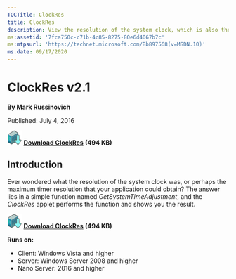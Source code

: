 ```yaml
--- 
TOCTitle: ClockRes
title: ClockRes
description: View the resolution of the system clock, which is also the maximum timer resolution.
ms:assetid: '7fca750c-c71b-4c85-8275-80e6d4067b7c'
ms:mtpsurl: 'https://technet.microsoft.com/Bb897568(v=MSDN.10)'
ms.date: 09/17/2020
---
```


# ClockRes v2.1

**By Mark Russinovich**

Published: July 4, 2016

[![Download](media/shared/Download_sm.png)](https://download.sysinternals.com/files/ClockRes.zip) [**Download ClockRes**](https://download.sysinternals.com/files/ClockRes.zip) **(494 KB)**

## Introduction

Ever wondered what the resolution of the system clock was, or perhaps
the maximum timer resolution that your application could obtain? The
answer lies in a simple function named *GetSystemTimeAdjustment*, and
the *ClockRes* applet performs the function and shows you the result.


[![Download](media/shared/Download_sm.png)](https://download.sysinternals.com/files/ClockRes.zip) [**Download ClockRes**](https://download.sysinternals.com/files/ClockRes.zip) **(494 KB)**

**Runs on:**

- Client: Windows Vista and higher
- Server: Windows Server 2008 and higher
- Nano Server: 2016 and higher
